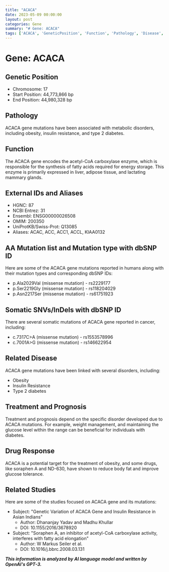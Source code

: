 ```yaml
---
title: "ACACA"
date: 2023-05-09 00:00:00
layout: post
categories: Gene
summary: "# Gene: ACACA"
tags: ['ACACA', 'GeneticPosition', 'Function', 'Pathology', 'Disease', 'DrugResponse', 'Mutation', 'RelatedStudies']
---
```


# Gene: ACACA

## Genetic Position
- Chromosome: 17
- Start Position: 44,773,866 bp
- End Position: 44,980,328 bp

## Pathology
ACACA gene mutations have been associated with metabolic disorders, including obesity, insulin resistance, and type 2 diabetes.

## Function
The ACACA gene encodes the acetyl-CoA carboxylase enzyme, which is responsible for the synthesis of fatty acids required for energy storage. This enzyme is primarily expressed in liver, adipose tissue, and lactating mammary glands.  

## External IDs and Aliases
- HGNC: 87
- NCBI Entrez: 31
- Ensembl: ENSG00000026508
- OMIM: 200350
- UniProtKB/Swiss-Prot: Q13085
- Aliases: ACAC, ACC, ACC1, ACCL, KIAA0132

## AA Mutation list and Mutation type with dbSNP ID
Here are some of the ACACA gene mutations reported in humans along with their mutation types and corresponding dbSNP IDs:
- p.Ala2029Val (missense mutation) - rs2229177
- p.Ser2219Gly (missense mutation) - rs118204029
- p.Asn2217Ser (missense mutation) - rs61751923

## Somatic SNVs/InDels with dbSNP ID
There are several somatic mutations of ACACA gene reported in cancer, including:
- c.7317C>A (missense mutation) - rs1553578996
- c.7001A>G (missense mutation) - rs146622954

## Related Disease
ACACA gene mutations have been linked with several disorders, including:
- Obesity
- Insulin Resistance
- Type 2 diabetes

## Treatment and Prognosis
Treatment and prognosis depend on the specific disorder developed due to ACACA mutations. For example, weight management, and maintaining the glucose level within the range can be beneficial for individuals with diabetes.

## Drug Response
ACACA is a potential target for the treatment of obesity, and some drugs, like soraphen A and ND-630, have shown to reduce body fat and improve glucose tolerance.

## Related Studies
Here are some of the studies focused on ACACA gene and its mutations:
- Subject: "Genetic Variation of ACACA Gene and Insulin Resistance in Asian Indians"
  - Author: Dhananjay Yadav and Madhu Khullar
  - DOI: 10.1155/2016/3678920
- Subject: "Soraphen A, an inhibitor of acetyl-CoA carboxylase activity, interferes with fatty acid elongation"
  - Author: W Markus Seiler et al.
  - DOI:  10.1016/j.bbrc.2008.03.131

**_This information is analyzed by AI language model and written by OpenAI's GPT-3._**